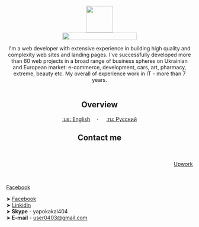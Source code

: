 <p align="center">
  <a href="https://kpolosin.github.io/">
    <img src="https://kpolosin.github.io/dist/images/small-logo.svg" width=72 height=72>
    <br>
    <img src="https://kpolosin.github.io/dist/images/name-logo.svg" width=200 height=20>
  </a>


<p align="center">
    I'm a web developer with extensive experience in building high quality and complexity web sites and landing pages. I've successfully developed more than 60 web projects in a broad range of business spheres on Ukrainian and European market: e-commerce, development, cars, art, pharmacy, extreme, beauty etc.
    My overall of experience work in IT - more than 7 years.
    <br><br>
    <h2 align="center"><strong>Overview</strong></h2>
  </p>
</p>

<p align="center">
    <a href="https://kpolosin.github.io">:us: English</a>&emsp; &middot; &emsp;
    <a href="https://kpolosin.github.io/rus/index.html">:ru: Русский</a>
</p>

<h2><p align="center">Contact me</p></h2>


<a href="https://www.upwork.com/o/profiles/users/_~013f4766f5942a8a0c/" style="align-items: baseline;display: initial;">
<img src="https://kpolosin.github.io/dist/images/upwork.svg" width=15 height=15><br>
<p align="right">Upwork</p>
</a>
<br>
<a href="https://www.facebook.com/kostya.polosin/" style="align-items: baseline;display: initial;">
<img src="https://kpolosin.github.io/dist/images/facebook.svg" width=15 height=15><br>
Facebook
</a>


➤ [Facebook](https://www.facebook.com/kostya.polosin)<br>
➤ [Linkidin](https://www.linkedin.com/in/konstantinpolosin/)<br>
➤<b> Skype</b> - yapokakal404<br>
➤<b> E-mail</b> - user0403@gmail.com<br>


 